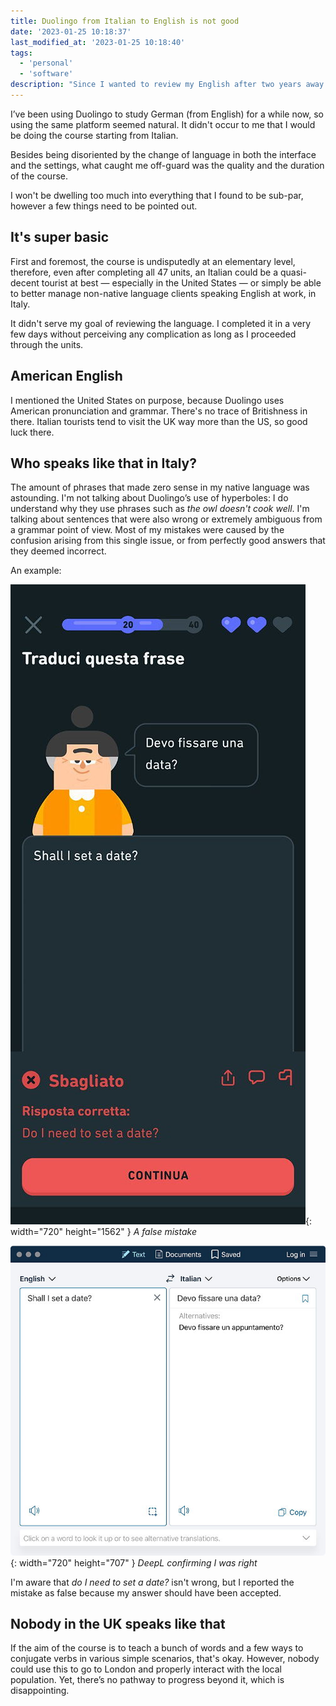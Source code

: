 ```yaml
---
title: Duolingo from Italian to English is not good
date: '2023-01-25 10:18:37'
last_modified_at: '2023-01-25 10:18:40'
tags:
  - 'personal'
  - 'software'
description: "Since I wanted to review my English after two years away from the UK, I chose Duolingo. It hasn't been a good experience."
---
```

I’ve been using Duolingo to study German (from English) for a while now, so using the same platform seemed natural. It didn't occur to me that I would be doing the course starting from Italian. 

Besides being disoriented by the change of language in both the interface and the settings, what caught me off-guard was the quality and the duration of the course.

I won't be dwelling too much into everything that I found to be sub-par, however a few things need to be pointed out. 

## It's super basic

First and foremost, the course is undisputedly at an elementary level, therefore, even after completing all 47 units, an Italian could be a quasi-decent tourist at best — especially in the United States — or simply be able to better manage non-native language clients speaking English at work, in Italy.

It didn't serve my goal of reviewing the language. I completed it in a very few days without perceiving any complication as long as I proceeded through the units.

## American English

I mentioned the United States on purpose, because Duolingo uses American pronunciation and grammar. There's no trace of Britishness in there. Italian tourists tend to visit the UK way more than the US, so good luck there.

## Who speaks like that in Italy?

The amount of phrases that made zero sense in my native language was astounding. I'm not talking about Duolingo’s use of hyperboles: I do understand why they use phrases such as _the owl doesn't cook well_. I'm talking about sentences that were also wrong or extremely ambiguous from a grammar point of view. Most of my mistakes were caused by the confusion arising from this single issue, or from perfectly good answers that they deemed incorrect.

An example:

![Duolingo asking to translate the Italian 'Devo fissare una data?' and deeming wrong my reply 'Shall I set a date?'](/assets/images/duolingo-mistake-1.jpg){: width="720" height="1562" }
*A false mistake*

![Screenshot from DeepL, confirming I was right before](/assets/images/duolingo-mistake-2.jpg){: width="720" height="707" }
*DeepL confirming I was right*

I'm aware that _do I need to set a date?_ isn't wrong, but I reported the mistake as false because my answer should have been accepted.

## Nobody in the UK speaks like that

If the aim of the course is to teach a bunch of words and a few ways to conjugate verbs in various simple scenarios, that's okay. However, nobody could use this to go to London and properly interact with the local population. Yet, there’s no pathway to progress beyond it, which is disappointing.
